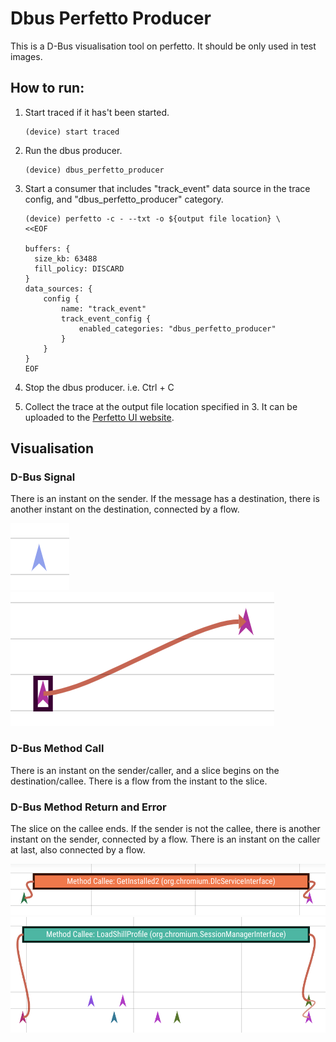 # Dbus Perfetto Producer

This is a D-Bus visualisation tool on perfetto.
It should be only used in test images.


## How to run:
1.  Start traced if it has't been started.
    ```
    (device) start traced
    ```

2.  Run the dbus producer.
    ```
    (device) dbus_perfetto_producer
    ```

3.  Start a consumer that includes "track\_event" data source in the trace
    config, and "dbus\_perfetto\_producer" category.
    ```
    (device) perfetto -c - --txt -o ${output file location} \
    <<EOF

    buffers: {
      size_kb: 63488
      fill_policy: DISCARD
    }
    data_sources: {
        config {
            name: "track_event"
            track_event_config {
                enabled_categories: "dbus_perfetto_producer"
            }
        }
    }
    EOF
    ```

4.  Stop the dbus producer. i.e. Ctrl + C

5.  Collect the trace at the output file location specified in 3.
    It can be uploaded to the [Perfetto UI website](https://ui.perfetto.dev).


## Visualisation
### D-Bus Signal
There is an instant on the sender.
If the message has a destination, there is another instant on the destination,
connected by a flow.

![Signal without a destination](doc/images/signal1.png)
![Signal with a destination](doc/images/signal2.png)


### D-Bus Method Call
There is an instant on the sender/caller, and a slice begins on the
destination/callee.
There is a flow from the instant to the slice.


### D-Bus Method Return and Error
The slice on the callee ends.
If the sender is not the callee, there is another instant on the sender,
connected by a flow.
There is an instant on the caller at last, also connected by a flow.

![Method which a sender of the return is the callee](doc/images/method3.png)
![Method which a sender of the return is not the callee](doc/images/method4.png)
